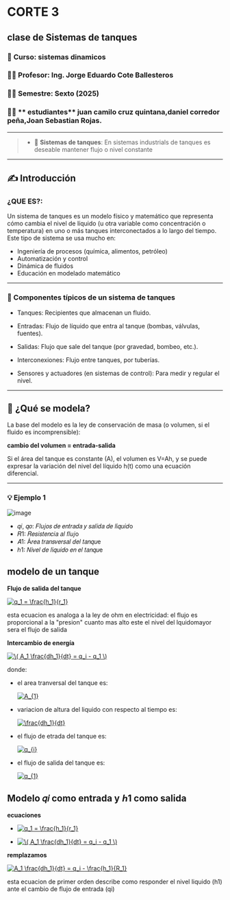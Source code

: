 # CORTE 3 
## clase de Sistemas de tanques
### 📅 **Curso:** sistemas dinamicos 
### 👨‍🏫 **Profesor:** Ing. Jorge Eduardo Cote Ballesteros
### 🧑‍🎓 **Semestre:** Sexto (2025)
### 🧑‍🎓 ** estudiantes** juan camilo cruz quintana,daniel corredor peña,Joan Sebastian Rojas.
------------------------------------------------------------------------
>* 🔑 **Sistemas de tanques**:
En sistemas industrials de tanques es deseable mantener flujo o nivel constante
------------------------------------------------------------------------
## ✍️ Introducción

### **¿QUE ES?**:
Un sistema de tanques es un modelo físico y matemático que representa cómo cambia el nivel de líquido (u otra variable como concentración o temperatura) en uno o más tanques interconectados a lo largo del tiempo. Este tipo de sistema se usa mucho en:
* Ingeniería de procesos (química, alimentos, petróleo)
* Automatización y control
* Dinámica de fluidos
* Educación en modelado matemático
-------------------------------------------------------------
### **🔧 Componentes típicos de un sistema de tanques**
 
* Tanques: Recipientes que almacenan un fluido.

* Entradas: Flujo de líquido que entra al tanque (bombas, válvulas, fuentes).

* Salidas: Flujo que sale del tanque (por gravedad, bombeo, etc.).

* Interconexiones: Flujo entre tanques, por tuberías.

* Sensores y actuadores (en sistemas de control): Para medir y regular el nivel.

-------------------------------------------------------------------------------------
## **🧮 ¿Qué se modela?**
La base del modelo es la ley de conservación de masa (o volumen, si el fluido es incomprensible):

**cambio del volumen = entrada-salida**

Si el área del tanque es constante (A), el volumen es V=Ah, y se puede expresar la variación del nivel del líquido h(t) como una ecuación diferencial.

----------------------------------------------------------------------------
### 💡 Ejemplo 1

![image](https://github.com/user-attachments/assets/4a283122-97a0-408c-9472-88a81e9dfb8a)

* 𝑞𝑖, 𝑞𝑜: 𝐹𝑙𝑢𝑗𝑜𝑠 𝑑𝑒 𝑒𝑛𝑡𝑟𝑎𝑑𝑎 𝑦 𝑠𝑎𝑙𝑖𝑑𝑎 𝑑𝑒 𝑙í𝑞𝑢𝑖𝑑o
* 𝑅1: 𝑅𝑒𝑠𝑖𝑠𝑡𝑒𝑛𝑐𝑖𝑎 𝑎𝑙 𝑓𝑙𝑢𝑗o
* 𝐴1: Á𝑟𝑒𝑎 𝑡𝑟𝑎𝑛𝑠𝑣𝑒𝑟𝑠𝑎𝑙 𝑑𝑒𝑙 𝑡𝑎𝑛𝑞𝑢e
* ℎ1: 𝑁𝑖𝑣𝑒𝑙 𝑑𝑒 𝑙í𝑞𝑢𝑖𝑑𝑜 𝑒𝑛 𝑒𝑙 𝑡𝑎𝑛𝑞𝑢e

 ## modelo de un tanque 
**Flujo de salida del tanque**

<a href="http://www.alciro.org/tools/matematicas/editor-ecuaciones.jsp?eq=q_1 = \frac{h_1}{r_1}"><img src="http://www.alciro.org/cgi/tex.cgi?q_1 = \frac{h_1}{r_1}" title="q_1 = \frac{h_1}{r_1}" border="0" /></a>

esta ecuacion es analoga a la ley de ohm en electricidad: el flujo es proporcional a la "presion" cuanto mas alto este el nivel del lquidomayor sera el flujo de salida 

**Intercambio de energía**

<a href="http://www.alciro.org/tools/matematicas/editor-ecuaciones.jsp?eq=\( A_1 \frac{dh_1}{dt} = q_i - q_1 \)"><img src="http://www.alciro.org/cgi/tex.cgi?\( A_1 \frac{dh_1}{dt} = q_i - q_1 \)" title="\( A_1 \frac{dh_1}{dt} = q_i - q_1 \)" border="0" /></a>

donde: 

* el area tranversal del tanque es:
  
  <a href="http://www.alciro.org/tools/matematicas/editor-ecuaciones.jsp?eq=A_{1}"><img src="http://www.alciro.org/cgi/tex.cgi?A_{1}" title="A_{1}" border="0" /></a>

* variacion de altura del liquido con respecto al tiempo es:

  <a href="http://www.alciro.org/tools/matematicas/editor-ecuaciones.jsp?eq=\frac{dh_1}{dt}"><img src="http://www.alciro.org/cgi/tex.cgi?\frac{dh_1}{dt}" title="\frac{dh_1}{dt}" border="0" /></a>

* el flujo de etrada del tanque es:
  
  <a href="http://www.alciro.org/tools/matematicas/editor-ecuaciones.jsp?eq=q_{i}"><img src="http://www.alciro.org/cgi/tex.cgi?q_{i}" title="q_{i}" border="0" /></a>

* el flujo de salida del tanque es:

  <a href="http://www.alciro.org/tools/matematicas/editor-ecuaciones.jsp?eq=q_{1}"><img src="http://www.alciro.org/cgi/tex.cgi?q_{1}" title="q_{1}" border="0" /></a>

  
 ## Modelo 𝑞𝑖 como entrada y ℎ1 como salida

 **ecuaciones**

* <a href="http://www.alciro.org/tools/matematicas/editor-ecuaciones.jsp?eq=q_1 = \frac{h_1}{r_1}"><img src="http://www.alciro.org/cgi/tex.cgi?q_1 = \frac{h_1}{r_1}" title="q_1 = \frac{h_1}{r_1}" border="0" /></a> 

*  <a href="http://www.alciro.org/tools/matematicas/editor-ecuaciones.jsp?eq=\( A_1 \frac{dh_1}{dt} = q_i - q_1 \)"><img src="http://www.alciro.org/cgi/tex.cgi?\( A_1 \frac{dh_1}{dt} = q_i - q_1 \)" title="\( A_1 \frac{dh_1}{dt} = q_i - q_1 \)" border="0" /></a>

**remplazamos**

<a href="http://www.alciro.org/tools/matematicas/editor-ecuaciones.jsp?eq=A_1 \frac{dh_1}{dt} = q_i - \frac{h_1}{R_1}"><img src="http://www.alciro.org/cgi/tex.cgi?A_1\frac{dh_1}{dt} = q_i - \frac{h_1}{R_1}" title="A_1 \frac{dh_1}{dt} = q_i - \frac{h_1}{R_1}" border="0" /></a>

esta ecuacion de primer orden describe como responder el nivel liquido (h1) ante el cambio de flujo de entrada (qi) 


  
